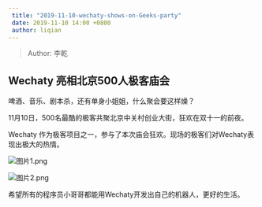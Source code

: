```yaml
---
 title: "2019-11-10-wechaty-shows-on-Geeks-party"
 date: 2019-11-10 14:00 +0800
 author: liqian
---
```


 > Author: 李乾

## Wechaty 亮相北京500人极客庙会

啤酒、音乐、剧本杀，还有单身小姐姐，什么聚会要这样燥？

11月10日，500名最酷的极客共聚北京中关村创业大街，狂欢在双十一的前夜。

Wechaty 作为极客项目之一，参与了本次庙会狂欢。现场的极客们对Wechaty表现出极大的热情。

![图片1.png](https://i.loli.net/2019/11/12/Ko7uwXC1iLzdv5Y.png)

![图片2.png](https://i.loli.net/2019/11/12/eLonXvazYEGZt3B.png)

希望所有的程序员小哥哥都能用Wechaty开发出自己的机器人，更好的生活。
